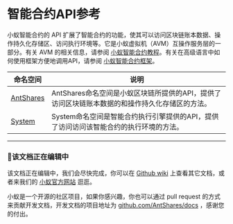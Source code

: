 # 智能合约API参考

小蚁智能合约的 API 扩展了智能合约的功能，使其可以访问区块链账本数据、操作持久化存储区、访问执行环境等。它是小蚁虚拟机（AVM）互操作服务层的一部分。有关 AVM 的相关信息，请参阅 [小蚁智能合约教程](tutorial.md)。有关在高级语言中如何使用框架方便地调用API，请参阅 [小蚁智能合约框架](fw.md)。


| 命名空间                          | 说明                                       |
| ----------------------------- | ---------------------------------------- |
| [AntShares](api/antshares.md) | AntShares命名空间是小蚁区块链所提供的API，提供了访问区块链账本数据的和操作持久化存储区的方法。 |
| [System](api/system.md)       | System命名空间是智能合约执行引擎提供的API，提供了访问访问该智能合约的执行环境的方法。 |



------

### 📖该文档正在编辑中

该文档正在编辑中，我们会尽快完成，你可以在 [Github wiki](https://github.com/AntShares/AntShares/wiki/) 上查看其它文档，或者来我们的 [小蚁官方网站](http://www.antshares.org) 逛逛。

小蚁是一个开源的社区项目，如果你感兴趣，你也可以通过 pull request 的方式来贡献开发文档，开发文档的项目地址为 [github.com/AntShares/docs](https://github.com/AntShares/docs) ，感谢您的付出。